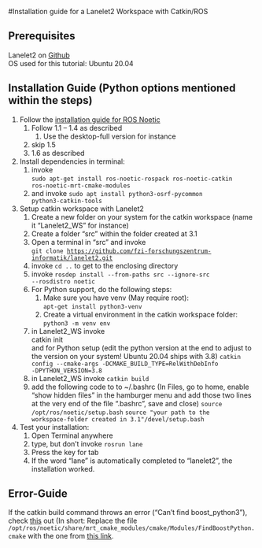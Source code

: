 #Installation guide for a Lanelet2 Workspace with Catkin/ROS

## Prerequisites
Lanelet2 on [Github](https://github.com/fzi-forschungszentrum-informatik/Lanelet2)  
OS used for this tutorial: Ubuntu 20.04

## Installation Guide (Python options mentioned within the steps)
1. Follow the [installation guide for ROS Noetic](http://wiki.ros.org/noetic/Installation/Ubuntu)
   1. Follow 1.1 – 1.4 as described 
      1. Use the desktop-full version for instance 
   2. skip 1.5 
   3. 1.6 as described
2. Install dependencies in terminal: 
   1. invoke  
      <code>sudo apt-get install ros-noetic-rospack ros-noetic-catkin ros-noetic-mrt-cmake-modules</code>  
   2. and invoke 
      <code>sudo apt install python3-osrf-pycommon python3-catkin-tools</code>
3. Setup catkin workspace with Lanelet2 
   1. Create a new folder on your system for the catkin workspace (name it “Lanelet2_WS” for instance)
   2. Create a folder “src” within the folder created at 3.1 
   3. Open a terminal in “src” and invoke  
<code>git clone https://github.com/fzi-forschungszentrum-informatik/lanelet2.git </code>  
   4. invoke <code>cd ..</code> to get to the enclosing directory 
   5. invoke
<code>rosdep install --from-paths src --ignore-src --rosdistro noetic </code>
   6. For Python support, do the following steps:
      1. Make sure you have venv (May require root):  
         <code>apt-get install python3-venv</code>
      2. Create a virtual environment in the catkin workspace folder:  
         <code>python3 -m venv env</code>
   7. in Lanelet2_WS invoke  
      catkin init  
      and for Python setup (edit the python version at the end to adjust to the version on your system! Ubuntu 20.04 ships with 3.8)
      <code>catkin config --cmake-args -DCMAKE_BUILD_TYPE=RelWithDebInfo -DPYTHON_VERSION=3.8 </code>
   8. in Lanelet2_WS invoke
      <code>catkin build</code>
   9. add the following code to to ~/.bashrc (In Files, go to home, enable “show hidden files” in the hamburger menu and add those two lines at the very end of the file “.bashrc”, save and close)
      <code>source /opt/ros/noetic/setup.bash</code>
      <code>source "your path to the workspace-folder created in 3.1"/devel/setup.bash </code>
4. Test your installation: 
   1. Open Terminal anywhere 
   2. type, but don’t invoke
      <code>rosrun lane </code>
   3. Press the key for tab 
   4. If the word “lane” is automatically completed to “lanelet2”, the installation worked.


## Error-Guide
If the catkin build command throws an error (“Can’t find boost_python3”), check
[this](https://github.com/fzi-forschungszentrum-informatik/Lanelet2/issues/221)
out (In short: Replace the file
<code>/opt/ros/noetic/share/mrt_cmake_modules/cmake/Modules/FindBoostPython.cmake</code>
with the one from
[this link](https://github.com/KIT-MRT/mrt_cmake_modules/blob/master/cmake/Modules/FindBoostPython.cmake).